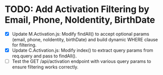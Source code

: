 # TODO: Add Activation Filtering by Email, Phone, NoIdentity, BirthDate

- [x] Update M.Activation.js: Modify findAll() to accept optional params (email, phone, noIdentity, birthDate) and build dynamic WHERE clause for filtering.
- [x] Update C.Activation.js: Modify index() to extract query params from req.query and pass to findAll().
- [ ] Test the GET /api/activation endpoint with various query params to ensure filtering works correctly.
